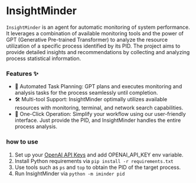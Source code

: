 # InsightMinder

`InsightMinder` is an agent for automatic monitoring of system performance. It leverages a combination of available monitoring tools and the power of GPT (Generative Pre-trained Transformer) to analyze the resource utilization of a specific process identified by its PID. The project aims to provide detailed insights and recommendations by collecting and analyzing process statistical information.


### Features ✨

- 🧠 Automated Task Planning: GPT plans and executes monitoring and analysis tasks for the process seamlessly until completion.
- 🛠 Multi-tool Support: InsightMinder optimally utilizes available resources with monitoring, terminal, and network search capabilities.
- 🔄 One-Click Operation: Simplify your workflow using our user-friendly interface. Just provide the PID, and InsightMinder handles the entire process analysis.


### how to use

1. Set up your [OpenAI API Keys](https://platform.openai.com/account/api-keys) and add OPENAI_API_KEY env variable.
2. Install Python requirements via `pip install -r requirements.txt`
3. Use tools such as `ps` and `top` to obtain the PID of the target process.
4. Run InsightMinder via `python -m iminder pid`
